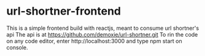 # url-shortner-frontend
This is a simple frontend build with reactjs, meant to consume url shortner's api
The api is at https://github.com/demoxie/url-shortner.git
To rin the code on any code editor, enter http://localhost:3000 and type npm start on console.

